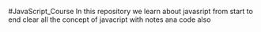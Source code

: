 #JavaScript_Course
In this repository we learn about javasript from start to end
clear all the concept of javacript
with notes ana code also
